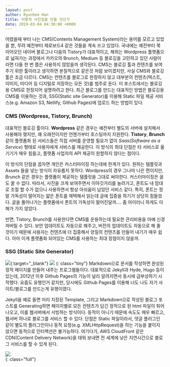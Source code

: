 ```yaml
---
layout: post
author: Ryunhee Han
title: 어떻게 사진첩을 만들 것인가
date: 2019-03-04 04:30:00 +0000
---
```

어렸을때 부터 나는 CMS(Contents Management System)라는 용어를 모르고 있었을 뿐, 무려 예전부터 제로보드4 같은 것들을 계속 쓰고 있었다. 국내에는 예전부터 쭉 이어오던 네이버 블로그나 다음의 Tistory가 대표적이고, 해외는 Wordpress 플랫폼으로 넓혀가는 과정에서 카카오의 Brunch, Medium 등 블로깅을 고민하고 있던 사람이라면 다들 한 번 쯤은 사용하지 않았을까 생각된다. CMS는 블로깅 툴과 컨텐츠를 보여주기 위한 툴이라고 생각하면 본질적으로 같은것 처럼 보이겠지만, 사실 CMS와 블로깅 툴은 조금 다르다. CMS는 컨텐츠를 블로그로 한정하지 않고 대부분의 컨텐츠(텍스트, 이미지, 미디어 등 디지털로 저장하는 모든 것)를 범주로 둔다. 이 포스트에서는 블로깅용 CMS로 한정지어 설명하려고 한다. 최근 블로그를 만드는 대표적인 방법은 블로깅용 CMS를 이용하는 것과, SSG(Static site Generator)를 이용해 Static 파일 제공 서비스(e.g. Amazon S3, Netlify, Github Pages)에 업로드 하는 방법이 있다.

### CMS (Wordpress, Tistory, Brunch)
대표적인 블로깅 툴이다. **Wordpress** 같은 경우는 예전부터 별도의 서버에 설치해서 사용해야 했지만, 꽤 오래전이지만 언젠가부터 호스팅까지 지원한다. **Tistory**, **Brunch**같이 플랫폼화 된 서비스들은 직접 서버를 운영할 필요가 없이 _Saas(Software as a Service_) 형태로 사용자에게 서비스를 제공한다. 이 방식의 최대 단점은 타 서비스로 옮기기가 매우 힘들고, 플랫폼 사업자의 API 제공이 원할하지 않다는 점이다.

이 방식의 단점을 꼽자면 개인은 커스터마이징 하는데에 한계가 있다. 원하는 템플릿과 Assets 들을 넣는 방식이 자유롭지 못하다. Wordpress의 경우 그나마 나은 편이지만, Brunch 같은 경우는 플랫폼이 제공하는 템플릿을 그대로 써야한다. 커스터마이징은 꿈도 꿀 수 없다. 따라서, 사진을 크게 보여주면서 이야깃거리를 늘려가고, 폰트도 내 맘대로 조절 할 수가 없으니 사용하면서 항상 아쉬움이 남았던 서비스 같다. 특히, 폰트는 정말 가독성이 떨어지는 얇은 폰트를 채택해서 읽는데 글에 집중을 하기가 상당히 힘들었다. 글을 풀어나가는 플랫폼에서 폰트의 가독성이 떨어진달까.... 좀 아이러니 하게도 이해가 가지 않았다.

반면, Tistory, Brunch를 사용한다면 CMS를 운용하는데 필요한 관리비용을 아예 신경 꺼버릴 수 있다. 보안 업데이트도 자동으로 해주고, 버전의 업데이트도 자동으로 해 줄 것이기 때문에 사용자는 컨텐츠에 더 집중해서 양질의 컨텐츠를 만들어 내기가 매우 쉽다. 아마 이게 플랫폼화 되어있는 CMS를 사용하는 최대 장점이지 않을까.

### SSG (Static Site Generator)
[![](https://jekyllrb.com/img/logo-2x.png)](https://jekyllrb.com/){:target="_blank"}
![](https://d33wubrfki0l68.cloudfront.net/30790d6888bd8af863fb2b5c33a7f337cdbda243/4e867/images/hugo-logo-wide.svg)
{: class="tiny"}
Markdown으로 문서를 작성하면 완성된 정적 페이지를 만들어 내주는 프로그램들이다. 대표적으로 Jekyll과 Hyde, Hugo 등이 있는데, 2012년 이후 Github Pages의 기능이 널리 알려지면서 동시에 급부상하기 시작했다. 요즘도 유행인거 같지만, 당시에도 Github Pages를 이용해 너도 나도 자기 사이트/블로그를 만드는게 유행이였다.

Jekyll을 예로 들면 미리 지정된 Template, 그리고 Markdown으로 작성된 블로그 포스트를 Generating하면 페이지별로 모든 컨텐츠가 담긴 정적으로 된 html 파일이 튀어나오고, 이를 웹서버에서 서빙하는 방식이다. 동적이 아니기 때문에 속도도 매우 빠르고, 웹서버 하나로 블로그를 서비스 할 수 있다. 단점은 Static 파일이라서, 댓글 플러그인 같이 별도의 플러그인이나 동적 요청(e.g. XMLHttpRequest)을 하는 기능을 붙이지 않으면 동적으로 인터랙션은 불가능하다. 여기다가, AWS CloudFront 같은 CDN(Content Delivery Network)을 태워 보내면 전 세계에 낮은 지연시간으로 블로그 서비스를 할 수 있게 된다.

![](https://farm8.staticflickr.com/7850/47198855342_2150f53a36_o.jpg)  
{: class="full"}